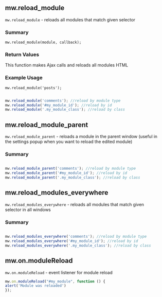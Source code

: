 ## mw.reload_module
 `mw.reload_module` - reloads all modules that match given selector 
### Summary

```mw.reload_module(module, callback);```

### Return Values 
 This function makes Ajax calls and reloads all modules HTML 
### Example Usage 
`mw.reload_module('posts');`
 
 
```js

mw.reload_module('comments'); //reload by module type
mw.reload_module('#my_module_id'); //reload by id
mw.reload_module('.my_module_class'); //reload by class

```


## mw.reload_module_parent
 `mw.reload_module_parent` - reloads a module in the parent window (useful in the settings popup when you want to reload the edited module)
### Summary

 
```js

mw.reload_module_parent('comments'); //reload by module type
mw.reload_module_parent('#my_module_id'); //reload by id
mw.reload_module_parent('.my_module_class'); //reload by class

```




## mw.reload_modules_everywhere
 `mw.reload_modules_everywhere` - reloads all modules that match given selector in all windows
### Summary


```js

mw.reload_modules_everywhere('comments'); //reload by module type
mw.reload_modules_everywhere('#my_module_id'); //reload by id
mw.reload_modules_everywhere('.my_module_class'); //reload by class

```




## mw.on.moduleReload
`mw.on.moduleReload` - event listener for module reload
```js
mw.on.moduleReload("#my_module", function () {
alert('Module was reloaded')
});
```
